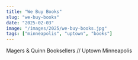 ```yaml
---
title: "We Buy Books"
slug: "we-buy-books"
date: "2025-02-03"
image: "/images/2025/we-buy-books.jpg"
tags: ["minneapolis", "uptown", "books"]
---
```

Magers & Quinn Booksellers // Uptown Minneapolis
